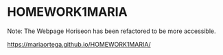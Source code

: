 # HOMEWORK1MARIA
Note: The Webpage Horiseon has been refactored to be more accessible.


https://mariaortega.github.io/HOMEWORK1MARIA/

